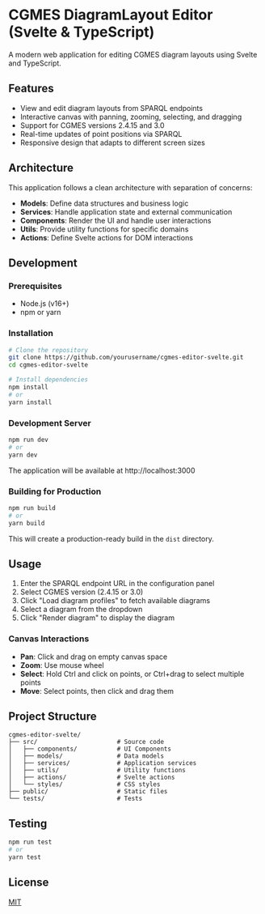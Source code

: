 # CGMES DiagramLayout Editor (Svelte & TypeScript)

A modern web application for editing CGMES diagram layouts using Svelte and TypeScript.

## Features

- View and edit diagram layouts from SPARQL endpoints
- Interactive canvas with panning, zooming, selecting, and dragging
- Support for CGMES versions 2.4.15 and 3.0
- Real-time updates of point positions via SPARQL
- Responsive design that adapts to different screen sizes

## Architecture

This application follows a clean architecture with separation of concerns:

- **Models**: Define data structures and business logic
- **Services**: Handle application state and external communication
- **Components**: Render the UI and handle user interactions
- **Utils**: Provide utility functions for specific domains
- **Actions**: Define Svelte actions for DOM interactions

## Development

### Prerequisites

- Node.js (v16+)
- npm or yarn

### Installation

```bash
# Clone the repository
git clone https://github.com/yourusername/cgmes-editor-svelte.git
cd cgmes-editor-svelte

# Install dependencies
npm install
# or
yarn install
```

### Development Server

```bash
npm run dev
# or
yarn dev
```

The application will be available at http://localhost:3000

### Building for Production

```bash
npm run build
# or
yarn build
```

This will create a production-ready build in the `dist` directory.

## Usage

1. Enter the SPARQL endpoint URL in the configuration panel
2. Select CGMES version (2.4.15 or 3.0)
3. Click "Load diagram profiles" to fetch available diagrams
4. Select a diagram from the dropdown
5. Click "Render diagram" to display the diagram

### Canvas Interactions

- **Pan**: Click and drag on empty canvas space
- **Zoom**: Use mouse wheel
- **Select**: Hold Ctrl and click on points, or Ctrl+drag to select multiple points
- **Move**: Select points, then click and drag them

## Project Structure

```
cgmes-editor-svelte/
├── src/                      # Source code
│   ├── components/           # UI Components
│   ├── models/               # Data models
│   ├── services/             # Application services
│   ├── utils/                # Utility functions
│   ├── actions/              # Svelte actions
│   └── styles/               # CSS styles
├── public/                   # Static files
└── tests/                    # Tests
```

## Testing

```bash
npm run test
# or
yarn test
```

## License

[MIT](LICENSE)